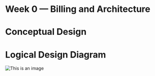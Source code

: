 # Week 0 — Billing and Architecture

# Conceptual Design 

# Logical Design Diagram
![This is an image](Cruddur_Logical_Diagram.jpeg)
